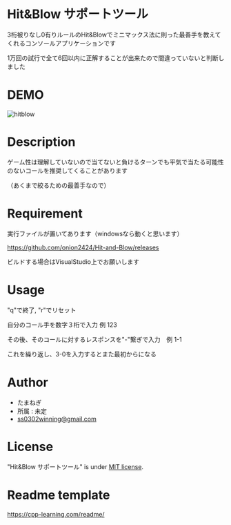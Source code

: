 # Hit&Blow サポートツール

3桁被りなし0有りルールのHit&Blowでミニマックス法に則った最善手を教えてくれるコンソールアプリケーションです

1万回の試行で全て6回以内に正解することが出来たので間違っていないと判断しました

# DEMO

![hitblow](https://user-images.githubusercontent.com/28826492/150795001-46ee0957-3450-418b-87a2-56c30c01450d.gif)

# Description

ゲーム性は理解していないので当てないと負けるターンでも平気で当たる可能性のないコールを推奨してくることがあります

（あくまで絞るための最善手なので）


# Requirement

実行ファイルが置いてあります（windowsなら動くと思います）

https://github.com/onion2424/Hit-and-Blow/releases

ビルドする場合はVisualStudio上でお願いします

# Usage

"q"で終了, "r"でリセット

自分のコール手を数字３桁で入力 例 123

その後、そのコールに対するレスポンスを"-"繋ぎで入力　例 1-1

これを繰り返し、3-0を入力するとまた最初からになる

# Author

* たまねぎ
* 所属 : 未定
* ss0302winning@gmail.com

# License

"Hit&Blow サポートツール" is under [MIT license](https://en.wikipedia.org/wiki/MIT_License).


# Readme template 

https://cpp-learning.com/readme/
